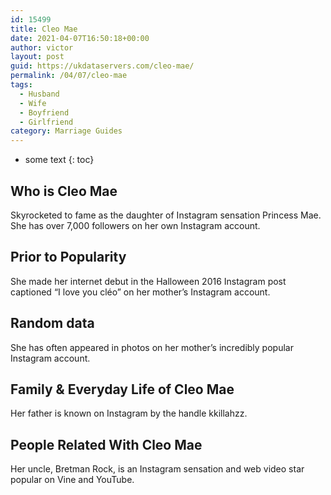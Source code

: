 ```yaml
---
id: 15499
title: Cleo Mae
date: 2021-04-07T16:50:18+00:00
author: victor
layout: post
guid: https://ukdataservers.com/cleo-mae/
permalink: /04/07/cleo-mae
tags:
  - Husband
  - Wife
  - Boyfriend
  - Girlfriend
category: Marriage Guides
---
```


* some text
{: toc}


## Who is Cleo Mae



Skyrocketed to fame as the daughter of Instagram sensation Princess Mae. She has over 7,000 followers on her own Instagram account. 

                
                
                
## Prior to Popularity



She made her internet debut in the Halloween 2016 Instagram post captioned &#8220;I love you cléo&#8221; on her mother&#8217;s Instagram account. 

                
                
                
## Random data



She has often appeared in photos on her mother&#8217;s incredibly popular Instagram account. 

                
                
                
## Family & Everyday Life of Cleo Mae



Her father is known on Instagram by the handle kkillahzz. 

                
                
                
## People Related With Cleo Mae



Her uncle, Bretman Rock, is an Instagram sensation and web video star popular on Vine and YouTube. 

                
              
            
          
          
          